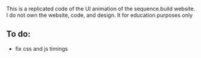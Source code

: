 This is a replicated code of the UI animation of the sequence.build website. I do not own the website, code, and design. It for education purposes only

## To do:

- fix css and js timings
